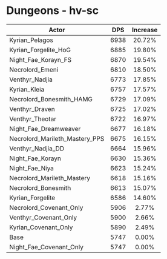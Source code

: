 # Dungeons - hv-sc
| Actor | DPS | Increase |
|---|:---:|:---:|
|Kyrian_Pelagos|6938|20.72%|
|Kyrian_Forgelite_HoG|6885|19.80%|
|Night_Fae_Korayn_FS|6870|19.54%|
|Necrolord_Emeni|6810|18.50%|
|Venthyr_Nadjia|6773|17.85%|
|Kyrian_Kleia|6757|17.57%|
|Necrolord_Bonesmith_HAMG|6729|17.09%|
|Venthyr_Draven|6725|17.02%|
|Venthyr_Theotar|6722|16.97%|
|Night_Fae_Dreamweaver|6677|16.18%|
|Necrolord_Marileth_Mastery_PPS|6675|16.15%|
|Venthyr_Nadjia_DD|6664|15.96%|
|Night_Fae_Korayn|6630|15.36%|
|Night_Fae_Niya|6623|15.24%|
|Necrolord_Marileth_Mastery|6618|15.16%|
|Necrolord_Bonesmith|6613|15.07%|
|Kyrian_Forgelite|6586|14.60%|
|Necrolord_Covenant_Only|5906|2.77%|
|Venthyr_Covenant_Only|5900|2.66%|
|Kyrian_Covenant_Only|5890|2.49%|
|Base|5747|0.00%|
|Night_Fae_Covenant_Only|5747|0.00%|
